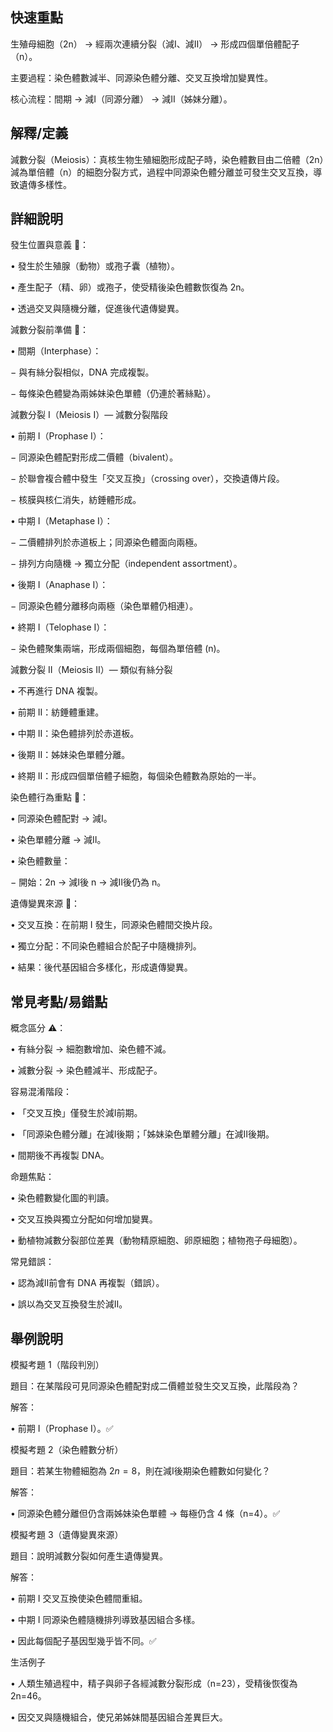 ## 快速重點

生殖母細胞（2n） → 經兩次連續分裂（減Ⅰ、減Ⅱ） → 形成四個單倍體配子（n）。

主要過程：染色體數減半、同源染色體分離、交叉互換增加變異性。

核心流程：間期 → 減Ⅰ（同源分離） → 減Ⅱ（姊妹分離）。


## 解釋/定義

減數分裂（Meiosis）：真核生物生殖細胞形成配子時，染色體數目由二倍體（2n）減為單倍體（n）的細胞分裂方式，過程中同源染色體分離並可發生交叉互換，導致遺傳多樣性。


## 詳細說明

發生位置與意義 🧬：

• 發生於生殖腺（動物）或孢子囊（植物）。

• 產生配子（精、卵）或孢子，使受精後染色體數恢復為 2n。

• 透過交叉與隨機分離，促進後代遺傳變異。

減數分裂前準備 🌱：

• 間期（Interphase）：

− 與有絲分裂相似，DNA 完成複製。

− 每條染色體變為兩姊妹染色單體（仍連於著絲點）。

減數分裂 I（Meiosis I）— 減數分裂階段

• 前期 I（Prophase I）：

− 同源染色體配對形成二價體（bivalent）。

− 於聯會複合體中發生「交叉互換」（crossing over），交換遺傳片段。

− 核膜與核仁消失，紡錘體形成。

• 中期 I（Metaphase I）：

− 二價體排列於赤道板上；同源染色體面向兩極。

− 排列方向隨機 → 獨立分配（independent assortment）。

• 後期 I（Anaphase I）：

− 同源染色體分離移向兩極（染色單體仍相連）。

• 終期 I（Telophase I）：

− 染色體聚集兩端，形成兩個細胞，每個為單倍體 (n)。

減數分裂 II（Meiosis II）— 類似有絲分裂

• 不再進行 DNA 複製。

• 前期 II：紡錘體重建。

• 中期 II：染色體排列於赤道板。

• 後期 II：姊妹染色單體分離。

• 終期 II：形成四個單倍體子細胞，每個染色體數為原始的一半。

染色體行為重點 🔬：

• 同源染色體配對 → 減Ⅰ。

• 染色單體分離 → 減Ⅱ。

• 染色體數量：

− 開始：2n → 減Ⅰ後 n → 減Ⅱ後仍為 n。

遺傳變異來源 🌈：

• 交叉互換：在前期 I 發生，同源染色體間交換片段。

• 獨立分配：不同染色體組合於配子中隨機排列。

• 結果：後代基因組合多樣化，形成遺傳變異。


## 常見考點/易錯點

概念區分 ⚠️：

• 有絲分裂 → 細胞數增加、染色體不減。

• 減數分裂 → 染色體減半、形成配子。

容易混淆階段：

• 「交叉互換」僅發生於減Ⅰ前期。

• 「同源染色體分離」在減Ⅰ後期；「姊妹染色單體分離」在減Ⅱ後期。

• 間期後不再複製 DNA。

命題焦點：

• 染色體數變化圖的判讀。

• 交叉互換與獨立分配如何增加變異。

• 動植物減數分裂部位差異（動物精原細胞、卵原細胞；植物孢子母細胞）。

常見錯誤：

• 認為減Ⅱ前會有 DNA 再複製（錯誤）。

• 誤以為交叉互換發生於減Ⅱ。


## 舉例說明

模擬考題 1（階段判別）

題目：在某階段可見同源染色體配對成二價體並發生交叉互換，此階段為？

解答：

• 前期 I（Prophase I）。✅

模擬考題 2（染色體數分析）

題目：若某生物體細胞為 $2n = 8$，則在減Ⅰ後期染色體數如何變化？

解答：

• 同源染色體分離但仍含兩姊妹染色單體 → 每極仍含 4 條（n=4）。✅

模擬考題 3（遺傳變異來源）

題目：說明減數分裂如何產生遺傳變異。

解答：

• 前期 I 交叉互換使染色體間重組。

• 中期 I 同源染色體隨機排列導致基因組合多樣。

• 因此每個配子基因型幾乎皆不同。✅

生活例子

• 人類生殖過程中，精子與卵子各經減數分裂形成（n=23），受精後恢復為 2n=46。

• 因交叉與隨機組合，使兄弟姊妹間基因組合差異巨大。
